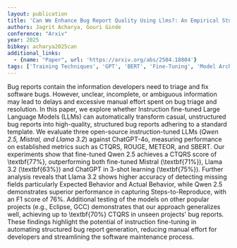 ```yaml
---
layout: publication
title: 'Can We Enhance Bug Report Quality Using Llms?: An Empirical Study Of Llm-based Bug Report Generation'
authors: Jagrit Acharya, Gouri Ginde
conference: "Arxiv"
year: 2025
bibkey: acharya2025can
additional_links:
  - {name: "Paper", url: 'https://arxiv.org/abs/2504.18804'}
tags: ['Training Techniques', 'GPT', 'BERT', 'Fine-Tuning', 'Model Architecture', 'Reinforcement Learning', 'Pretraining Methods']
---
```

Bug reports contain the information developers need to triage and fix
software bugs. However, unclear, incomplete, or ambiguous information may lead
to delays and excessive manual effort spent on bug triage and resolution. In
this paper, we explore whether Instruction fine-tuned Large Language Models
(LLMs) can automatically transform casual, unstructured bug reports into
high-quality, structured bug reports adhering to a standard template. We
evaluate three open-source instruction-tuned LLMs (*Qwen 2.5, Mistral, and
Llama 3.2*) against ChatGPT-4o, measuring performance on established metrics
such as CTQRS, ROUGE, METEOR, and SBERT. Our experiments show that fine-tuned
Qwen 2.5 achieves a CTQRS score of \textbf\{77%\}, outperforming both fine-tuned
Mistral (\textbf\{71%\}), Llama 3.2 (\textbf\{63%\}) and ChatGPT in 3-shot learning
(\textbf\{75%\}). Further analysis reveals that Llama 3.2 shows higher accuracy
of detecting missing fields particularly Expected Behavior and Actual Behavior,
while Qwen 2.5 demonstrates superior performance in capturing
Steps-to-Reproduce, with an F1 score of 76%. Additional testing of the models
on other popular projects (e.g., Eclipse, GCC) demonstrates that our approach
generalizes well, achieving up to \textbf\{70%\} CTQRS in unseen projects' bug
reports. These findings highlight the potential of instruction fine-tuning in
automating structured bug report generation, reducing manual effort for
developers and streamlining the software maintenance process.
